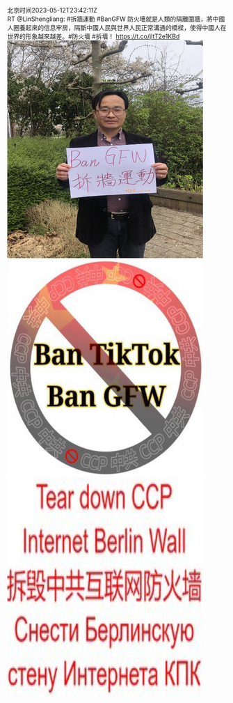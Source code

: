 北京时间2023-05-12T23:42:11Z<br>RT @LinShengliang: #拆牆運動 #BanGFW 防火墻就是人類的隔離圍牆，將中國人圈養起來的信息牢房，隔斷中國人民與世界人民正常溝通的橋樑，使得中國人在世界的形象越來越差。#防火墻 #拆墻！ https://t.co/jltT2e1KBd<br><img src='/temp/image/2023/u-Month-5/1657048532866727937_0.jpg' width='450' height='500'><img src='/temp/image/2023/u-Month-5/1657048532866727937_1.jpg' width='450' height='500'><img src='/temp/image/2023/u-Month-5/1657048532866727937_2.jpg' width='450' height='500'><br><br>